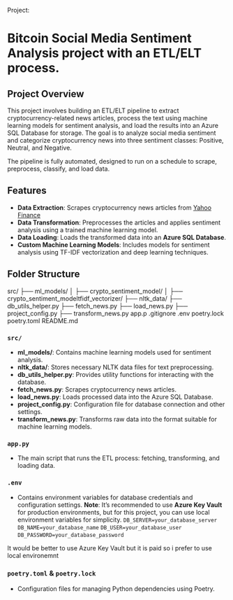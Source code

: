 Project:
# Bitcoin Social Media Sentiment Analysis project with an ETL/ELT process.
## Project Overview

This project involves building an ETL/ELT pipeline to extract cryptocurrency-related news articles, process the text using machine learning models for sentiment analysis, and load the results into an Azure SQL Database for storage. The goal is to analyze social media sentiment and categorize cryptocurrency news into three sentiment classes: Positive, Neutral, and Negative.

The pipeline is fully automated, designed to run on a schedule to scrape, preprocess, classify, and load data.

## Features
- **Data Extraction**: Scrapes cryptocurrency news articles from [Yahoo Finance](https://finance.yahoo.com/topic/crypto/)
- **Data Transformation**: Preprocesses the articles and applies sentiment analysis using a trained machine learning model.
- **Data Loading**: Loads the transformed data into an **Azure SQL Database**.
- **Custom Machine Learning Models**: Includes models for sentiment analysis using TF-IDF vectorization and deep learning techniques.


## Folder Structure

src/
 ├── ml_models/
 │ ├── crypto_sentiment_model/
 │ ├── crypto_sentiment_modeltfidf_vectorizer/
 ├── nltk_data/
 ├── db_utils_helper.py
 ├── fetch_news.py
 ├── load_news.py
 ├── project_config.py
 ├── transform_news.py
 app.p
 .gitignore
 .env
 poetry.lock
 poetry.toml
 README.md


### `src/`
- **ml_models/**: Contains machine learning models used for sentiment analysis.
- **nltk_data/**: Stores necessary NLTK data files for text preprocessing.
- **db_utils_helper.py**: Provides utility functions for interacting with the database.
- **fetch_news.py**: Scrapes cryptocurrency news articles.
- **load_news.py**: Loads processed data into the Azure SQL Database.
- **project_config.py**: Configuration file for database connection and other settings.
- **transform_news.py**: Transforms raw data into the format suitable for machine learning models.

### `app.py`
- The main script that runs the ETL process: fetching, transforming, and loading data.

### `.env`
- Contains environment variables for database credentials and configuration settings.
**Note**: It’s recommended to use **Azure Key Vault** for production environments, but for this project, you can use local environment variables for simplicity.
`DB_SERVER=your_database_server`
`DB_NAME=your_database_name`
`DB_USER=your_database_user`
`DB_PASSWORD=your_database_password`


It would be better to use Azure Key Vault but it is paid so i prefer to use local environemnt

### `poetry.toml` & `poetry.lock`
- Configuration files for managing Python dependencies using Poetry.

